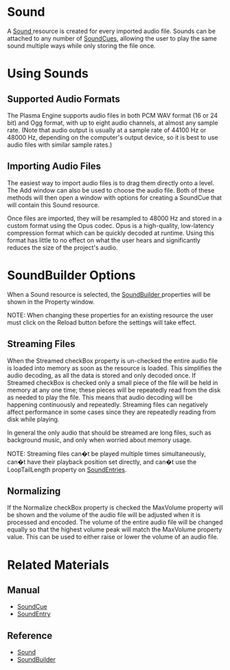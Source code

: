 # Sound
A [ Sound ](https://github.com/PlasmaEngine/PlasmaDocs/blob/master/code_reference/class_reference/sound.markdown) resource is created for every imported audio file. Sounds can be attached to any number of [SoundCues](https://plasmaengine.github.io/PlasmaDocs/Manual/audio/soundcue.markdown), allowing the user to play the same sound multiple ways while only storing the file once.

# Using Sounds

## Supported Audio Formats

The Plasma Engine supports audio files in both PCM WAV format (16 or 24 bit) and Ogg format, with up to eight audio channels, at almost any sample rate. (Note that audio output is usually at a sample rate of 44100 Hz or 48000 Hz, depending on the computer's output device, so it is best to use audio files with similar sample rates.) 

## Importing Audio Files

The easiest way to import audio files is to drag them directly onto a level. The Add window can also be used to choose the audio file. Both of these methods will then open a window with options for creating a SoundCue that will contain this Sound resource.

Once files are imported, they will be resampled to 48000 Hz and stored in a custom format using the Opus codec. Opus is a high-quality, low-latency compression format which can be quickly decoded at runtime. Using this format has little to no effect on what the user hears and significantly reduces the size of the project's audio.

# SoundBuilder Options

When a Sound resource is selected, the [ SoundBuilder ](https://github.com/PlasmaEngine/PlasmaDocs/blob/master/code_reference/class_reference/soundbuilder.markdown) properties will be shown in the Property window.

NOTE: When changing these properties for an existing resource the user must click on the Reload button before the settings will take effect.

## Streaming Files

When the Streamed checkBox property is un-checked the entire audio file is loaded into memory as soon as the resource is loaded. This simplifies the audio decoding, as all the data is stored and only decoded once. If Streamed checkBox is checked only a small piece of the file will be held in memory at any one time; these pieces will be repeatedly read from the disk as needed to play the file. This means that audio decoding will be happening continuously and repeatedly. Streaming files can negatively affect performance in some cases since they are repeatedly reading from disk while playing. 

In general the only audio that should be streamed are long files, such as background music, and only when worried about memory usage.

NOTE: Streaming files can�t be played multiple times simultaneously, can�t have their playback position set directly, and can�t use the LoopTailLength  property on [SoundEntries](https://plasmaengine.github.io/PlasmaDocs/Manual/audio/soundcue.markdown#soundentries).

##  Normalizing

If the Normalize checkBox property is checked the MaxVolume  property will be shown and the volume of the audio file will be adjusted when it is processed and encoded. The volume of the entire audio file will be changed equally so that the highest volume peak will match the MaxVolume  property value. This can be used to either raise or lower the volume of an audio file.

# Related Materials

## Manual

- [SoundCue ](https://plasmaengine.github.io/PlasmaDocs/Manual/audio/soundcue.markdown)
- [SoundEntry ](https://plasmaengine.github.io/PlasmaDocs/Manual/audio/soundcue.markdown#soundentries)

## Reference
- [ Sound ](https://github.com/PlasmaEngine/PlasmaDocs/blob/master/code_reference/class_reference/sound.markdown)
- [ SoundBuilder ](https://github.com/PlasmaEngine/PlasmaDocs/blob/master/code_reference/class_reference/soundbuilder.markdown) 

 